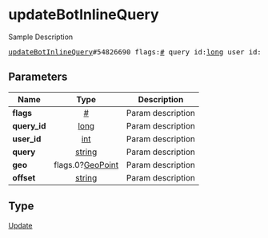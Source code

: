 # updateBotInlineQuery

Sample Description

<pre>
<a href="../constructor/updateBotInlineQuery.md">updateBotInlineQuery</a>#54826690 flags:<a href="../type/#.md">#</a> query_id:<a href="../type/long.md">long</a> user_id:<a href="../type/int.md">int</a> query:<a href="../type/string.md">string</a> geo:flags.0?<a href="../type/GeoPoint.md">GeoPoint</a> offset:<a href="../type/string.md">string</a> = <a href="../type/Update.md">Update</a>;</pre>
## Parameters

| Name | Type | Description |
|------|:----:|-------------|
| **flags** | <a href="../type/#.md">#</a> | Param description |
| **query_id** | <a href="../type/long.md">long</a> | Param description |
| **user_id** | <a href="../type/int.md">int</a> | Param description |
| **query** | <a href="../type/string.md">string</a> | Param description |
| **geo** | flags.0?<a href="../type/GeoPoint.md">GeoPoint</a> | Param description |
| **offset** | <a href="../type/string.md">string</a> | Param description |

## Type

<a href="../type/Update.md">Update</a>
